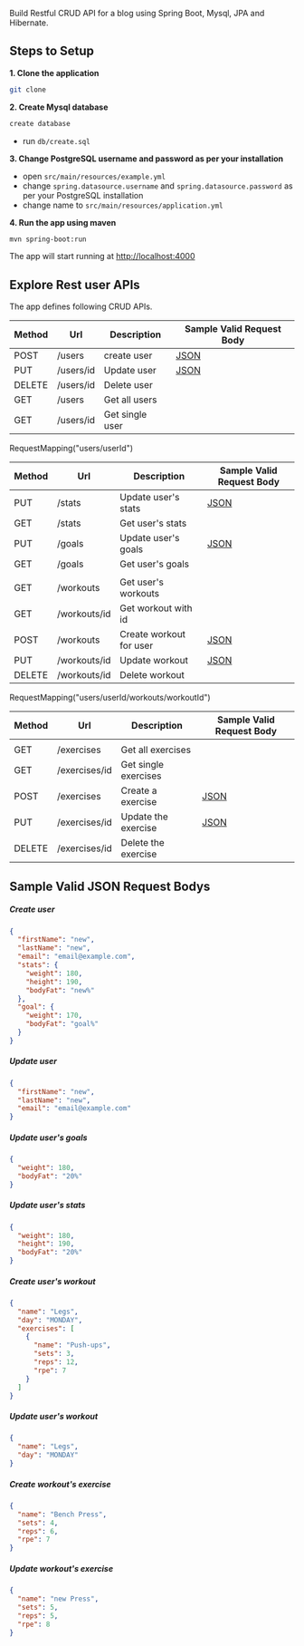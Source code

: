Build Restful CRUD API for a blog using Spring Boot, Mysql, JPA and Hibernate.

## Steps to Setup

**1. Clone the application**

```bash
git clone
```

**2. Create Mysql database**

```bash
create database
```
- run `db/create.sql`

**3. Change PostgreSQL username and password as per your installation**

- open `src/main/resources/example.yml`
- change `spring.datasource.username` and `spring.datasource.password` as per your PostgreSQL installation
- change name to `src/main/resources/application.yml`

**4. Run the app using maven**

```bash
mvn spring-boot:run
```

The app will start running at <http://localhost:4000>

## Explore Rest user APIs

The app defines following CRUD APIs.

| Method | Url       | Description     | Sample Valid Request Body |
|--------|-----------|-----------------|---------------------------|
| POST   | /users    | create user     | [JSON](#create)           |
| PUT    | /users/id | Update user     | [JSON](#update)           |
| DELETE | /users/id | Delete user     |                           |
| GET    | /users    | Get all users   |                           |
| GET    | /users/id | Get single user |                           |

RequestMapping("users/userId")

| Method | Url           | Description             | Sample Valid Request Body |
|--------|---------------|-------------------------|---------------------------|
| PUT    | /stats        | Update user's stats     | [JSON](#stats)            |
| GET    | /stats        | Get user's stats        |                           |
| PUT    | /goals        | Update user's goals     | [JSON](#goal)             |
| GET    | /goals        | Get user's goals        |                           |
|        |               |                         |                           |
| GET    | /workouts     | Get user's workouts     |                           |
| GET    | /workouts/id  | Get workout with id     |                           |
| POST   | /workouts     | Create workout for user | [JSON](#workoutC)         |
| PUT    | /workouts/id  | Update workout          | [JSON](#workoutU)         |
| DELETE | /workouts/id  | Delete workout<br/>     |                           |

RequestMapping("users/userId/workouts/workoutId")

| Method | Url           | Description             | Sample Valid Request Body |
|--------|---------------|-------------------------|---------------------------|
|        |               |                         |                           |
| GET    | /exercises    | Get all exercises       |                           |
| GET    | /exercises/id | Get single exercises    |                           |
| POST   | /exercises    | Create a exercise       | [JSON](#exerciseC)        |
| PUT    | /exercises/id | Update the exercise     | [JSON](#exerciseU)        |
| DELETE | /exercises/id | Delete the exercise     |                           |

## Sample Valid JSON Request Bodys

##### <a id="create">Create user</a>

```json
{
  "firstName": "new",
  "lastName": "new",
  "email": "email@example.com",
  "stats": {
    "weight": 180,
    "height": 190,
    "bodyFat": "new%"
  },
  "goal": {
    "weight": 170,
    "bodyFat": "goal%"
  }
}
```

##### <a id="update">Update user</a>

```json
{
  "firstName": "new",
  "lastName": "new",
  "email": "email@example.com"
}
```

##### <a id="goal">Update user's goals</a>

```json
{
  "weight": 180,
  "bodyFat": "20%"
}
```

##### <a id="goal">Update user's stats</a>

```json
{
  "weight": 180,
  "height": 190,
  "bodyFat": "20%"
}
```

##### <a id="workoutC">Create user's workout</a>

```json
{
  "name": "Legs",
  "day": "MONDAY",
  "exercises": [
    {
      "name": "Push-ups",
      "sets": 3,
      "reps": 12,
      "rpe": 7
    }
  ]
}
```

##### <a id="workoutU">Update user's workout</a>

```json
{
  "name": "Legs",
  "day": "MONDAY"
}
```

##### <a id="exerciseC">Create workout's exercise</a>

```json
{
  "name": "Bench Press",
  "sets": 4,
  "reps": 6,
  "rpe": 7
}
```
##### <a id="exerciseU">Update workout's exercise</a>

```json
{
  "name": "new Press",
  "sets": 5,
  "reps": 5,
  "rpe": 8
}
```